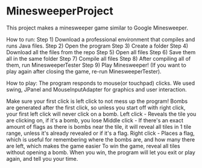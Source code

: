 # MinesweeperProject
This project makes a minesweeper game similar to Google Minesweeper.

How to run:
Step 1) Download a professional environment that compiles and runs Java files.
Step 2) Open the program
Step 3) Create a folder 
Step 4) Download all the files from the repo 
Step 5) Open all files
Step 6) Save them all in the same folder
Step 7) Compile all files
Step 8) After compiling all of them, run MinesweeperTester
Step 9) Play Minesweeper!
(If you want to play again after closing the game, re-run MinesweeperTester).

How to play:
The program responds to mouse(or touchpad) clicks.
We used swing, JPanel and MouseInputAdapter for graphics and user interaction.

Make sure your first click is left click to not mess up the program!
Bombs are generated after the first click, so unless you start off with right click, your first left click will never click on a bomb. 
Left click - Reveals the tile you are clicking on, if it's a bomb, you lose
Middle click - If there's an exact amount of flags as there is bombs near the tile, it will reveal all tiles in 1 tile range, unless it's already revealed or if it's a flag.
Right click - Places a flag, which is useful for remembering where the bombs are, and how many there are left, which makes the game easier
To win the game, reveal all tiles without opening a bomb. When you win, the program will let you exit or play again, and tell you your time.
